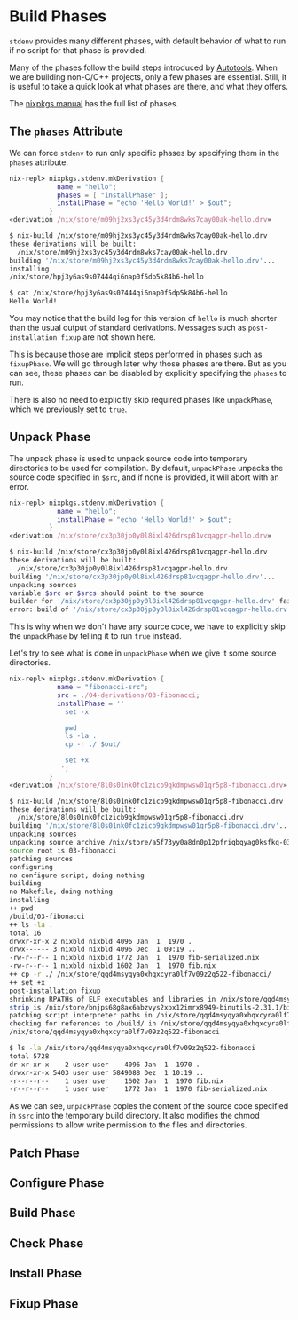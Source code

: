 # Build Phases

`stdenv` provides many different phases, with default behavior of
what to run if no script for that phase is provided.

Many of the phases follow the build steps introduced by
[Autotools](https://www.gnu.org/software/automake/manual/html_node/Autotools-Introduction.html).
When we are building non-C/C++ projects, only a few phases are essential.
Still, it is useful to take a quick look at what phases are there,
and what they offers.

The [nixpkgs manual](https://nixos.org/manual/nixpkgs/unstable/#sec-stdenv-phases)
has the full list of phases.

## The `phases` Attribute

We can force `stdenv` to run only specific phases by specifying them
in the `phases` attribute.


```nix
nix-repl> nixpkgs.stdenv.mkDerivation {
            name = "hello";
            phases = [ "installPhase" ];
            installPhase = "echo 'Hello World!' > $out";
          }
«derivation /nix/store/m09hj2xs3yc45y3d4rdm8wks7cay00ak-hello.drv»
```

```bash
$ nix-build /nix/store/m09hj2xs3yc45y3d4rdm8wks7cay00ak-hello.drv
these derivations will be built:
  /nix/store/m09hj2xs3yc45y3d4rdm8wks7cay00ak-hello.drv
building '/nix/store/m09hj2xs3yc45y3d4rdm8wks7cay00ak-hello.drv'...
installing
/nix/store/hpj3y6as9s07444qi6nap0f5dp5k84b6-hello

$ cat /nix/store/hpj3y6as9s07444qi6nap0f5dp5k84b6-hello
Hello World!
```

You may notice that the build log for this version of `hello` is much shorter
than the usual output of standard derivations. Messages such as
`post-installation fixup` are not shown here.

This is because those are implicit steps performed in phases such as `fixupPhase`.
We will go through later why those phases are there. But as you can see, these
phases can be disabled by explicitly specifying the `phases` to run.

There is also no need to explicitly skip required phases like `unpackPhase`,
which we previously set to `true`.

## Unpack Phase

The unpack phase is used to unpack source code into temporary directories
to be used for compilation. By default, `unpackPhase` unpacks the source
code specified in `$src`, and if none is provided, it will abort with an error.

```nix
nix-repl> nixpkgs.stdenv.mkDerivation {
            name = "hello";
            installPhase = "echo 'Hello World!' > $out";
          }
«derivation /nix/store/cx3p30jp0y0l8ixl426drsp81vcqagpr-hello.drv»
```

```bash
$ nix-build /nix/store/cx3p30jp0y0l8ixl426drsp81vcqagpr-hello.drv
these derivations will be built:
  /nix/store/cx3p30jp0y0l8ixl426drsp81vcqagpr-hello.drv
building '/nix/store/cx3p30jp0y0l8ixl426drsp81vcqagpr-hello.drv'...
unpacking sources
variable $src or $srcs should point to the source
builder for '/nix/store/cx3p30jp0y0l8ixl426drsp81vcqagpr-hello.drv' failed with exit code 1
error: build of '/nix/store/cx3p30jp0y0l8ixl426drsp81vcqagpr-hello.drv' failed
```

This is why when we don't have any source code, we have to explicitly skip
the `unpackPhase` by telling it to run `true` instead.

Let's try to see what is done in `unpackPhase` when we give it some source directories.


```nix
nix-repl> nixpkgs.stdenv.mkDerivation {
            name = "fibonacci-src";
            src = ./04-derivations/03-fibonacci;
            installPhase = ''
              set -x

              pwd
              ls -la .
              cp -r ./ $out/

              set +x
            '';
          }
«derivation /nix/store/8l0s01nk0fc1zicb9qkdmpwsw01qr5p8-fibonacci.drv»
```

```bash
$ nix-build /nix/store/8l0s01nk0fc1zicb9qkdmpwsw01qr5p8-fibonacci.drv
these derivations will be built:
  /nix/store/8l0s01nk0fc1zicb9qkdmpwsw01qr5p8-fibonacci.drv
building '/nix/store/8l0s01nk0fc1zicb9qkdmpwsw01qr5p8-fibonacci.drv'...
unpacking sources
unpacking source archive /nix/store/a5f73yy0a8dn0p12pfriqbqyag0ksfkq-03-fibonacci
source root is 03-fibonacci
patching sources
configuring
no configure script, doing nothing
building
no Makefile, doing nothing
installing
++ pwd
/build/03-fibonacci
++ ls -la .
total 16
drwxr-xr-x 2 nixbld nixbld 4096 Jan  1  1970 .
drwx------ 3 nixbld nixbld 4096 Dec  1 09:19 ..
-rw-r--r-- 1 nixbld nixbld 1772 Jan  1  1970 fib-serialized.nix
-rw-r--r-- 1 nixbld nixbld 1602 Jan  1  1970 fib.nix
++ cp -r ./ /nix/store/qqd4msyqya0xhqxcyra0lf7v09z2q522-fibonacci/
++ set +x
post-installation fixup
shrinking RPATHs of ELF executables and libraries in /nix/store/qqd4msyqya0xhqxcyra0lf7v09z2q522-fibonacci
strip is /nix/store/bnjps68g8ax6abzvys2xpx12imrx8949-binutils-2.31.1/bin/strip
patching script interpreter paths in /nix/store/qqd4msyqya0xhqxcyra0lf7v09z2q522-fibonacci
checking for references to /build/ in /nix/store/qqd4msyqya0xhqxcyra0lf7v09z2q522-fibonacci...
/nix/store/qqd4msyqya0xhqxcyra0lf7v09z2q522-fibonacci

$ ls -la /nix/store/qqd4msyqya0xhqxcyra0lf7v09z2q522-fibonacci
total 5728
dr-xr-xr-x    2 user user    4096 Jan  1  1970 .
drwxr-xr-x 5403 user user 5849088 Dez  1 10:19 ..
-r--r--r--    1 user user    1602 Jan  1  1970 fib.nix
-r--r--r--    1 user user    1772 Jan  1  1970 fib-serialized.nix
```

As we can see, `unpackPhase` copies the content of the source code specified in `$src`
into the temporary build directory. It also modifies the chmod permissions to
allow write permission to the files and directories.

## Patch Phase

## Configure Phase

## Build Phase

## Check Phase

## Install Phase

## Fixup Phase